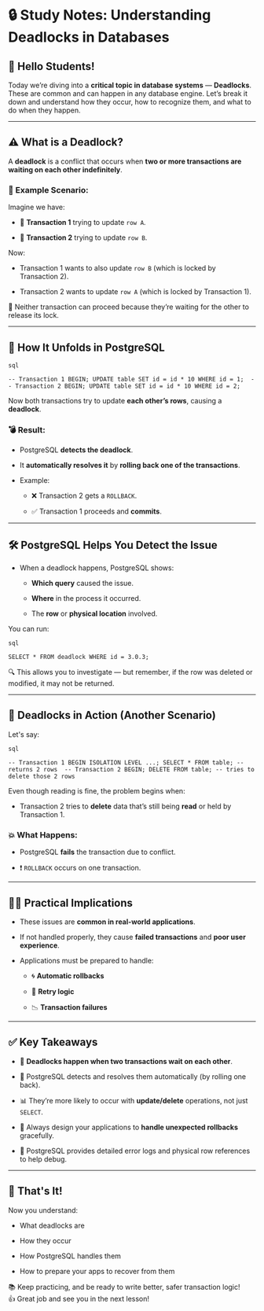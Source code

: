 # 🔒 Study Notes: Understanding Deadlocks in Databases

## 👋 Hello Students!

Today we’re diving into a **critical topic in database systems** — **Deadlocks**. These are common and can happen in any database engine. Let’s break it down and understand how they occur, how to recognize them, and what to do when they happen.

---

## ⚠️ What is a Deadlock?

A **deadlock** is a conflict that occurs when **two or more transactions are waiting on each other indefinitely**.

### 🧩 Example Scenario:

Imagine we have:

- 🧾 **Transaction 1** trying to update `row A`.
    
- 🧾 **Transaction 2** trying to update `row B`.
    

Now:

- Transaction 1 wants to also update `row B` (which is locked by Transaction 2).
    
- Transaction 2 wants to update `row A` (which is locked by Transaction 1).
    

🚫 Neither transaction can proceed because they’re waiting for the other to release its lock.

---

## 🔁 How It Unfolds in PostgreSQL
	
	sql
	
`-- Transaction 1 BEGIN; UPDATE table SET id = id * 10 WHERE id = 1;  -- Transaction 2 BEGIN; UPDATE table SET id = id * 10 WHERE id = 2;`

Now both transactions try to update **each other’s rows**, causing a **deadlock**.

### 💣 Result:

- PostgreSQL **detects the deadlock**.
    
- It **automatically resolves it** by **rolling back one of the transactions**.
    
- Example:
    
    - ❌ Transaction 2 gets a `ROLLBACK`.
        
    - ✅ Transaction 1 proceeds and **commits**.
        

---

## 🛠️ PostgreSQL Helps You Detect the Issue

- When a deadlock happens, PostgreSQL shows:
    
    - **Which query** caused the issue.
        
    - **Where** in the process it occurred.
        
    - The **row** or **physical location** involved.
        

You can run:
	
	sql
	
`SELECT * FROM deadlock WHERE id = 3.0.3;`

🔍 This allows you to investigate — but remember, if the row was deleted or modified, it may not be returned.

---

## 🧪 Deadlocks in Action (Another Scenario)

Let's say:
	
	sql
	
`-- Transaction 1 BEGIN ISOLATION LEVEL ...; SELECT * FROM table; -- returns 2 rows  -- Transaction 2 BEGIN; DELETE FROM table; -- tries to delete those 2 rows`

Even though reading is fine, the problem begins when:

- Transaction 2 tries to **delete** data that’s still being **read** or held by Transaction 1.
    

### 💥 What Happens:

- PostgreSQL **fails** the transaction due to conflict.
    
- ❗ `ROLLBACK` occurs on one transaction.
    

---

## 🧑‍💻 Practical Implications

- These issues are **common in real-world applications**.
    
- If not handled properly, they cause **failed transactions** and **poor user experience**.
    
- Applications must be prepared to handle:
    
    - 🌀 **Automatic rollbacks**
        
    - 🔁 **Retry logic**
        
    - 📉 **Transaction failures**
        

---

## ✅ Key Takeaways

- 🔄 **Deadlocks happen when two transactions wait on each other**.
    
- 🧠 PostgreSQL detects and resolves them automatically (by rolling one back).
    
- 📊 They’re more likely to occur with **update/delete** operations, not just `SELECT`.
    
- 🧰 Always design your applications to **handle unexpected rollbacks** gracefully.
    
- 🧐 PostgreSQL provides detailed error logs and physical row references to help debug.
    

---

## 🤝 That's It!

Now you understand:

- What deadlocks are
    
- How they occur
    
- How PostgreSQL handles them
    
- How to prepare your apps to recover from them
    

📚 Keep practicing, and be ready to write better, safer transaction logic!  
👍 Great job and see you in the next lesson!
